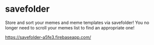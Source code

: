 # savefolder

Store and sort your memes and meme templates via savefolder!
You no longer need to scroll your memes list to find an appropriate one!

https://savefolder-a5fe3.firebaseapp.com/
